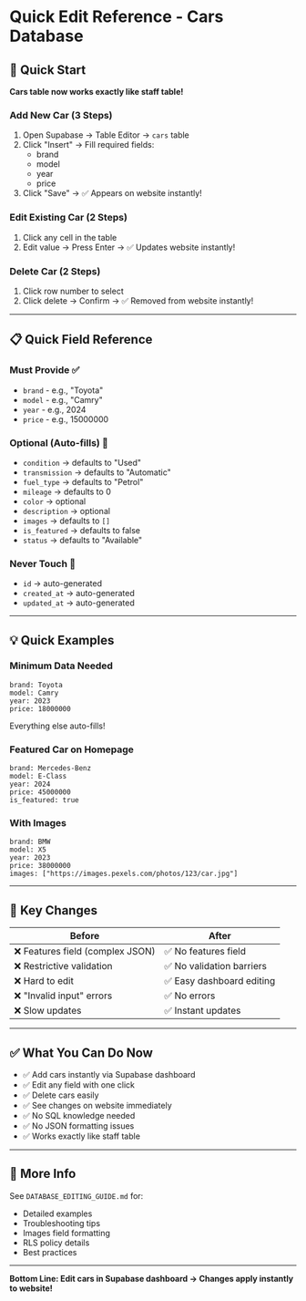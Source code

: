 # Quick Edit Reference - Cars Database

## 🚀 Quick Start

**Cars table now works exactly like staff table!**

### Add New Car (3 Steps)

1. Open Supabase → Table Editor → `cars` table
2. Click "Insert" → Fill required fields:
   - brand
   - model
   - year
   - price
3. Click "Save" → ✅ Appears on website instantly!

### Edit Existing Car (2 Steps)

1. Click any cell in the table
2. Edit value → Press Enter → ✅ Updates website instantly!

### Delete Car (2 Steps)

1. Click row number to select
2. Click delete → Confirm → ✅ Removed from website instantly!

---

## 📋 Quick Field Reference

### Must Provide ✅
- `brand` - e.g., "Toyota"
- `model` - e.g., "Camry"
- `year` - e.g., 2024
- `price` - e.g., 15000000

### Optional (Auto-fills) 🔧
- `condition` → defaults to "Used"
- `transmission` → defaults to "Automatic"
- `fuel_type` → defaults to "Petrol"
- `mileage` → defaults to 0
- `color` → optional
- `description` → optional
- `images` → defaults to `[]`
- `is_featured` → defaults to false
- `status` → defaults to "Available"

### Never Touch 🚫
- `id` → auto-generated
- `created_at` → auto-generated
- `updated_at` → auto-generated

---

## 💡 Quick Examples

### Minimum Data Needed
```
brand: Toyota
model: Camry
year: 2023
price: 18000000
```
Everything else auto-fills!

### Featured Car on Homepage
```
brand: Mercedes-Benz
model: E-Class
year: 2024
price: 45000000
is_featured: true
```

### With Images
```
brand: BMW
model: X5
year: 2023
price: 38000000
images: ["https://images.pexels.com/photos/123/car.jpg"]
```

---

## 🎯 Key Changes

| Before | After |
|--------|-------|
| ❌ Features field (complex JSON) | ✅ No features field |
| ❌ Restrictive validation | ✅ No validation barriers |
| ❌ Hard to edit | ✅ Easy dashboard editing |
| ❌ "Invalid input" errors | ✅ No errors |
| ❌ Slow updates | ✅ Instant updates |

---

## ✅ What You Can Do Now

- ✅ Add cars instantly via Supabase dashboard
- ✅ Edit any field with one click
- ✅ Delete cars easily
- ✅ See changes on website immediately
- ✅ No SQL knowledge needed
- ✅ No JSON formatting issues
- ✅ Works exactly like staff table

---

## 🔗 More Info

See `DATABASE_EDITING_GUIDE.md` for:
- Detailed examples
- Troubleshooting tips
- Images field formatting
- RLS policy details
- Best practices

---

**Bottom Line: Edit cars in Supabase dashboard → Changes apply instantly to website!**
